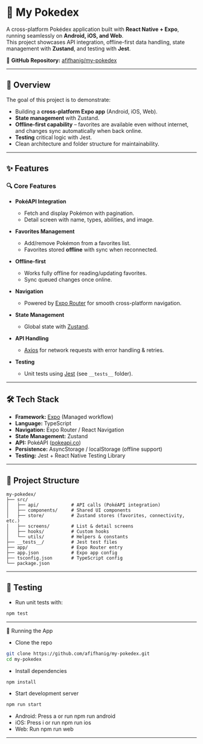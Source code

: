 # 📱 My Pokedex

A cross-platform Pokédex application built with **React Native + Expo**, running seamlessly on **Android, iOS, and Web**.  
This project showcases API integration, offline-first data handling, state management with **Zustand**, and testing with **Jest**.

🔗 **GitHub Repository:** [afifhanig/my-pokedex](https://github.com/afifhanig/my-pokedex)

---

## 🚀 Overview

The goal of this project is to demonstrate:

- Building a **cross-platform Expo app** (Android, iOS, Web).  
- **State management** with Zustand.  
- **Offline-first capability** – favorites are available even without internet, and changes sync automatically when back online.  
- **Testing** critical logic with Jest.  
- Clean architecture and folder structure for maintainability.

---

## ✨ Features

### 🔍 Core Features
- **PokéAPI Integration**  
  - Fetch and display Pokémon with pagination.  
  - Detail screen with name, types, abilities, and image.  

- **Favorites Management**  
  - Add/remove Pokémon from a favorites list.  
  - Favorites stored **offline** with sync when reconnected.  

- **Offline-first**  
  - Works fully offline for reading/updating favorites.  
  - Sync queued changes once online.  

- **Navigation**  
  - Powered by [Expo Router](https://expo.github.io/router) for smooth cross-platform navigation.  

- **State Management**  
  - Global state with [Zustand](https://zustand-demo.pmnd.rs/).  

- **API Handling**  
  - [Axios](https://axios-http.com/) for network requests with error handling & retries.  

- **Testing**  
  - Unit tests using [Jest](https://jestjs.io/) (see `__tests__` folder).  

---

## 🛠️ Tech Stack

- **Framework:** [Expo](https://expo.dev/) (Managed workflow)  
- **Language:** TypeScript  
- **Navigation:** Expo Router / React Navigation  
- **State Management:** Zustand  
- **API:** PokéAPI ([pokeapi.co](https://pokeapi.co/))  
- **Persistence:** AsyncStorage / localStorage (offline support)  
- **Testing:** Jest + React Native Testing Library  

---

## 📂 Project Structure

```plaintext
my-pokedex/
├── src/
│   ├── api/            # API calls (PokéAPI integration)
│   ├── components/     # Shared UI components
│   ├── store/          # Zustand stores (favorites, connectivity, etc.)
│   ├── screens/        # List & detail screens
│   ├── hooks/          # Custom hooks
│   └── utils/          # Helpers & constants
├── __tests__/          # Jest test files
├── app/                # Expo Router entry
├── app.json            # Expo app config
├── tsconfig.json       # TypeScript config
└── package.json
```

---

## 🧪 Testing
- Run unit tests with:
```bash
npm test
```

---

📲 Running the App
- Clone the repo
```bash
git clone https://github.com/afifhanig/my-pokedex.git
cd my-pokedex
```
- Install dependencies
```bash
npm install
```
- Start development server
```bash
npm run start
```
  - Android: Press a or run npm run android
  - iOS: Press i or run npm run ios
  - Web: Run npm run web

---


